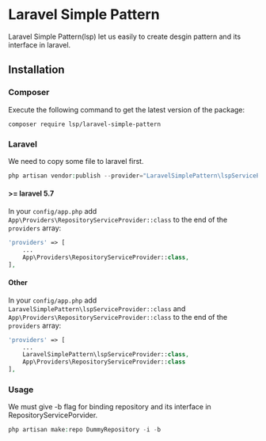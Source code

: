# Laravel Simple Pattern

Laravel Simple Pattern(lsp) let us easily to create desgin pattern and its interface in laravel.

## Installation

### Composer

Execute the following command to get the latest version of the package:

```terminal
composer require lsp/laravel-simple-pattern
```

### Laravel

We need to copy some file to laravel first.
```php
php artisan vendor:publish --provider="LaravelSimplePattern\lspServiceProvider" --tag="install"
```

#### >= laravel 5.7

In your `config/app.php` add `App\Providers\RepositoryServiceProvider::class` to the end of the `providers` array:

```php
'providers' => [
    ...
    App\Providers\RepositoryServiceProvider::class,
],
```

#### Other

In your `config/app.php` add `LaravelSimplePattern\lspServiceProvider::class` and `App\Providers\RepositoryServiceProvider::class` to the end of the `providers` array:

```php
'providers' => [
    ...
    LaravelSimplePattern\lspServiceProvider::class,
    App\Providers\RepositoryServiceProvider::class
],
```

### Usage

We must give -b flag for binding repository and its interface in RepositoryServicePorvider.

```php
php artisan make:repo DummyRepository -i -b
```

